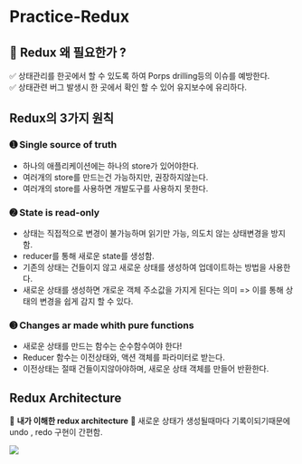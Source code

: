# Practice-Redux

## 🤔 Redux 왜 필요한가 ?
✅ 상태관리를 한곳에서 할 수 있도록 하여 Porps drilling등의 이슈를 예방한다.</br>
✅ 상태관련 버그 발생시 한 곳에서 확인 할 수 있어 유지보수에 유리하다. 

## Redux의 3가지 원칙
### ➊ Single source of truth
- 하나의 애플리케이션에는 하나의 store가 있어야한다.
- 여러개의 store를 만드는건 가능하지만, 권장하지않는다.
- 여러개의  store를 사용하면 개발도구를 사용하지 못한다.
### ➋ State is read-only
- 상태는 직접적으로 변경이 불가능하며 읽기만 가능, 의도치 않는 상태변경을 방지함.
- reducer를 통해 새로운 state를 생성함.
- 기존의 상태는 건들이지 않고 새로운 상태를 생성하여 업데이트하는 방법을 사용한다.
- 새로운 상태를 생성하면 개로운 객체 주소값을 가지게 된다는 의미 => 이를 통해 상태의 변경을 쉽게 감지 할 수 있다.
### ➌ Changes ar made whith pure functions
- 새로운 상태를 만드는 함수는  순수함수여야 한다!
- Reducer 함수는 이전상태와, 액션 객체를 파라미터로 받는다.
- 이전상태는 절때 건들이지않아야하며, 새로운 상태 객체를 만들어 반환한다.
## Redux Architecture
👀 **내가 이해한 redux architecture**
📌 새로운 상태가 생성될때마다 기록이되기때문에 undo , redo 구현이 간편함.

![](https://images.velog.io/images/hinyc/post/f3865b8f-0d3a-4e8d-b0ae-603f6a14c97c/image.png)
